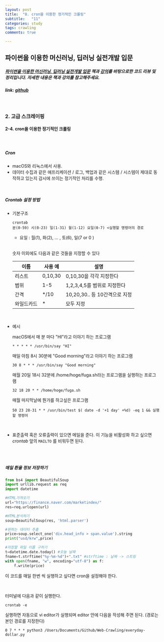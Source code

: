 ```yaml
---
layout: post
title:  "8. cron을 이용한 정기적인 크롤링"
subtitle:   "11"
categories: study
tags: crawling
comments: true

---
```




## 파이썬을 이용한 머신러닝, 딥러닝 실전개발 입문

##### [파이썬을 이용한 머신러닝, 딥러닝 실전개발 입문](http://wikibook.co.kr/python-machine-learning/) 책과 [강의](https://www.youtube.com/playlist?list=PLBXuLgInP-5m_vn9ycXHRl7hlsd1huqmS)를 바탕으로한 코드 리뷰 및 정리입니다. 자세한 내용은 책과 강의를 참고해주세요.

##### link: [*github*](https://github.com/Yeo0/Web-Crawling/blob/master/2-3.%20%EC%9B%B9%20API%EB%A1%9C%20%EB%8D%B0%EC%9D%B4%ED%84%B0%20%EC%B6%94%EC%B6%9C%ED%95%98%EA%B8%B0.ipynb)

<br/>

### 2. 고급 스크레이핑

#### 2-4. cron을 이용한 정기적인 크롤링

##### <br/>

##### Cron

- macOS와 리눅스에서 사용.
- 데이터 수집과 같은 애프리케이션 / 로그, 백업과 같은 시스템 / 시스템이 제대로 동작하고 있는지 감시에 쓰이는 정기적인 처리를 수행.

<br/>

##### Crontab 설정 방법 

- 기본구조

  ```
  crontab
  분(0-59) 시(0-23) 일(1-31) 월(1-12) 요일(0-7) <실행할 명령어의 경로
  ```

  - 요일 : 월(1), 화(2), … , 토(6), 일(7 or 0 )

  <br/>

  숫자 이외에도 다음과 같은 것들을 지정할 수 있다

  | 이름       | 사용 예 | 설명                          |
  | ---------- | ------- | ----------------------------- |
  | 리스트     | 0,10,30 | 0,10,30을 각각 지정한다       |
  | 범위       | 1-5     | 1,2,3,4,5를 범위로 지정한다   |
  | 간격       | */10    | 10,20,30.. 등 10간격으로 지정 |
  | 와일드카드 | *       | 모두 지정                     |

  <br/>

- 예시

  macOS에서 매 분 마다 "HI"라고 이야기 하는 프로그램

  ```
  * * * * * /usr/bin/say "HI"
  ```

  매일 아침 8시 30분에 "Good morning"라고 이야기 하는 프로그램

  ```
  30 8 * * * /usr/bin/say "Good morning"
  ```

  매월 20일 18시 32분에 /home/hoge/fuga.sh라는 프로그램을 실행하는 프로그램

  ```
  32 18 20 * * /home/hoge/fuga.sh
  ```

  매월 마지막날에 뭔가를 하고싶은 프로그램

  ```
  50 23 28-31 * * /usr/bin/test $( date -d '+1 day' +%d) -eq 1 && 실행할 명령어
  ```

<br/>

- 표준출력 혹은 오류출력이 있으면 메일을 준다. 이 기능을 비활성화 하고 싶으면 *crontab* 앞의 `MAILTO` 를 비워두면 된다.



<br/>

<br/>



##### 매일 환율 정보 저장하기

```python
from bs4 import BeautifulSoup
import urllib.request as req
import datetime

#HTML가져오기
url="https://finance.naver.com/marketindex/"
res=req.urlopen(url)

#HTML분석하기
soup=BeautifulSoup(res, 'html.parser')

#원하는 데이터 추출
price=soup.select_one('div.head_info > span.value').string
print("usd/krw",price)

#저장할 파일 이름 구하기
t=datetime.date.today() #오늘 날짜
fname=t.strftime("%y-%m-%d")+".txt" #strftime : 날짜 -> 스트링
with open(fname, "w", encoding="utf-8") as f:
    f.write(price)
```

이 코드를 매일 한번 씩 실행하고 싶다면 cron을 설정해야 한다.

<br/>

터미널에 다음과 같이 실행한다.

```
crontab -e
```

실행하면 자동으로 vi editor가 실행되며 editor 안에 다음을 작성해 주면 된다. (경로는 본인 경로를 지정한다)

```
0 7 * * * python3 /Users/Documents/Github/Web-Crawling/everyday-dollar.py
```

